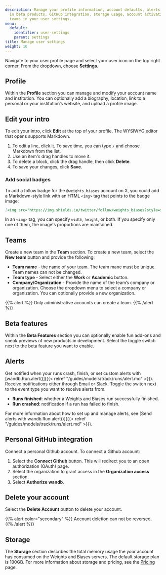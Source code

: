 ```yaml
---
description: Manage your profile information, account defaults, alerts, participation
  in beta products, GitHub integration, storage usage, account activation, and create
  teams in your user settings.
menu:
  default:
    identifier: user-settings
    parent: settings
title: Manage user settings
weight: 10
---
```


Navigate to your user profile page and select your user icon on the top right corner. From the dropdown, choose **Settings**.

## Profile

Within the **Profile** section you can manage and modify your account name and institution. You can optionally add a biography, location, link to a personal or your institution’s website, and upload a profile image.

## Edit your intro

To edit your intro, click **Edit** at the top of your profile. The WYSIWYG editor that opens supports Markdown.
1. To edit a line, click it. To save time, you can type `/` and choose Markdown from the list.
1. Use an item's drag handles to move it.
1. To delete a block, click the drag handle, then click **Delete**.
1. To save your changes, click **Save**.

### Add social badges

To add a follow badge for the `@weights_biases` account on X, you could add a Markdown-style link with an HTML `<img>` tag that points to the badge image:

```markdown
[<img src="https://img.shields.io/twitter/follow/weights_biases?style=social" alt="X: @weights_biases" >](https://x.com/intent/follow?screen_name=weights_biases)
```
In an `<img>` tag, you can specify `width`, `height`, or both. If you specify only one of them, the image's proportions are maintained.

## Teams

Create a new team in the **Team** section. To create a new team, select the **New team** button and provide the following:

* **Team name** - the name of your team. The team mane must be unique. Team names can not be changed.
* **Team type** - Select either the **Work** or **Academic** button.
* **Company/Organization** - Provide the name of the team’s company or organization. Choose the dropdown menu to select a company or organization. You can optionally provide a new organization.

{{% alert %}}
Only administrative accounts can create a team.
{{% /alert %}}

## Beta features

Within the **Beta Features** section you can optionally enable fun add-ons and sneak previews of new products in development. Select the toggle switch next to the beta feature you want to enable.

## Alerts

Get notified when your runs crash, finish, or set custom alerts with [wandb.Run.alert()]({{< relref "/guides/models/track/runs/alert.md" >}}). Receive notifications either through Email or Slack. Toggle the switch next to the event type you want to receive alerts from.

* **Runs finished**: whether a Weights and Biases run successfully finished.
* **Run crashed**: notification if a run has failed to finish.

For more information about how to set up and manage alerts, see [Send alerts with wandb.Run.alert()]({{< relref "/guides/models/track/runs/alert.md" >}}).

## Personal GitHub integration

Connect a personal Github account. To connect a Github account:

1. Select the **Connect Github** button. This will redirect you to an open authorization (OAuth) page.
2. Select the organization to grant access in the **Organization access** section.
3. Select **Authorize** **wandb**.

## Delete your account

Select the **Delete Account** button to delete your account.

{{% alert color="secondary" %}}
Account deletion can not be reversed.
{{% /alert %}}

## Storage

The **Storage** section describes the total memory usage the your account has consumed on the Weights and Biases servers. The default storage plan is 100GB. For more information about storage and pricing, see the [Pricing](https://wandb.ai/site/pricing) page.